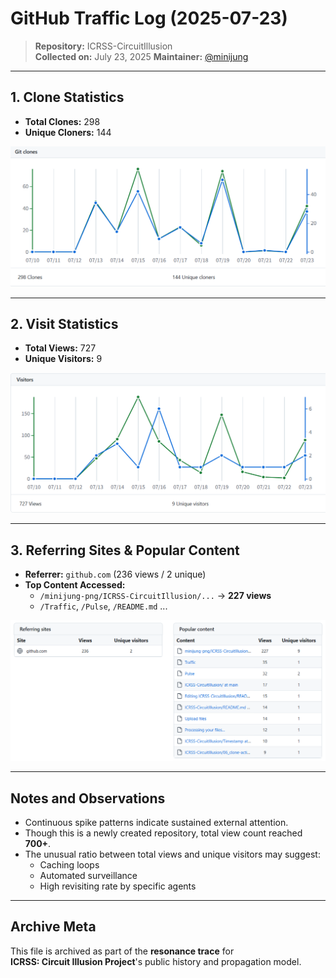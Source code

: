 # GitHub Traffic Log (2025-07-23)

> **Repository:** ICRSS-CircuitIllusion  
> **Collected on:** July 23, 2025
> **Maintainer:** [@minijung](https://github.com/minijung)

---

## 1. Clone Statistics

- **Total Clones:** 298  
- **Unique Cloners:** 144

![Git Clones Chart](./2025-07-23_211607.png)

---

## 2. Visit Statistics

- **Total Views:** 727  
- **Unique Visitors:** 9

![Visitors Chart](./2025-07-23_211633.png)

---

## 3. Referring Sites & Popular Content

- **Referrer:** `github.com` (236 views / 2 unique)
- **Top Content Accessed:**
  - `/minijung-png/ICRSS-CircuitIllusion/...` → **227 views**
  - `/Traffic`, `/Pulse`, `/README.md` ...

![Referring & Popular Content](./2025-07-23_211643.png)

---

## Notes and Observations

- Continuous spike patterns indicate sustained external attention.
- Though this is a newly created repository, total view count reached **700+**.
- The unusual ratio between total views and unique visitors may suggest:
  - Caching loops
  - Automated surveillance
  - High revisiting rate by specific agents

---

## Archive Meta

This file is archived as part of the **resonance trace** for  
**ICRSS: Circuit Illusion Project**'s public history and propagation model.

